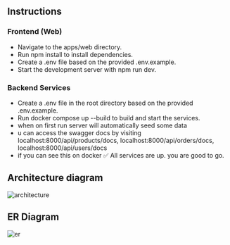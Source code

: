 ## Instructions

### Frontend (Web)
- Navigate to the apps/web directory.
- Run npm install to install dependencies.
- Create a .env file based on the provided .env.example.
- Start the development server with npm run dev.

### Backend Services
- Create a .env file in the root directory based on the provided .env.example.
- Run docker compose up --build to build and start the services.
- when on first run server will automatically seed some data
- u can access the swagger docs by visiting localhost:8000/api/products/docs, localhost:8000/api/orders/docs, localhost:8000/api/users/docs
- if you can see this on docker ✅ All services are up. you are good to go.

## Architecture diagram
![architecture](https://github.com/user-attachments/assets/df25a706-4b83-4c8a-b5d0-3aae97270506)

## ER Diagram
![er](https://github.com/user-attachments/assets/6df5a377-5ad0-41ca-a0f2-2b526952f91f)